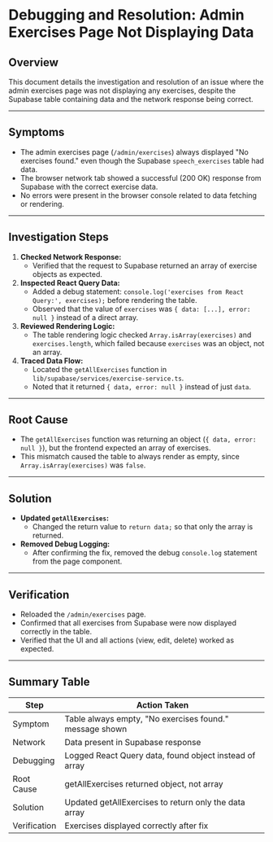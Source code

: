 # Debugging and Resolution: Admin Exercises Page Not Displaying Data

## Overview
This document details the investigation and resolution of an issue where the admin exercises page was not displaying any exercises, despite the Supabase table containing data and the network response being correct.

---

## Symptoms
- The admin exercises page (`/admin/exercises`) always displayed "No exercises found." even though the Supabase `speech_exercises` table had data.
- The browser network tab showed a successful (200 OK) response from Supabase with the correct exercise data.
- No errors were present in the browser console related to data fetching or rendering.

---

## Investigation Steps
1. **Checked Network Response:**
   - Verified that the request to Supabase returned an array of exercise objects as expected.
2. **Inspected React Query Data:**
   - Added a debug statement: `console.log('exercises from React Query:', exercises);` before rendering the table.
   - Observed that the value of `exercises` was `{ data: [...], error: null }` instead of a direct array.
3. **Reviewed Rendering Logic:**
   - The table rendering logic checked `Array.isArray(exercises)` and `exercises.length`, which failed because `exercises` was an object, not an array.
4. **Traced Data Flow:**
   - Located the `getAllExercises` function in `lib/supabase/services/exercise-service.ts`.
   - Noted that it returned `{ data, error: null }` instead of just `data`.

---

## Root Cause
- The `getAllExercises` function was returning an object (`{ data, error: null }`), but the frontend expected an array of exercises.
- This mismatch caused the table to always render as empty, since `Array.isArray(exercises)` was `false`.

---

## Solution
- **Updated `getAllExercises`:**
  - Changed the return value to `return data;` so that only the array is returned.
- **Removed Debug Logging:**
  - After confirming the fix, removed the debug `console.log` statement from the page component.

---

## Verification
- Reloaded the `/admin/exercises` page.
- Confirmed that all exercises from Supabase were now displayed correctly in the table.
- Verified that the UI and all actions (view, edit, delete) worked as expected.

---

## Summary Table
| Step                | Action Taken                                                      |
|---------------------|-------------------------------------------------------------------|
| Symptom             | Table always empty, "No exercises found." message shown           |
| Network             | Data present in Supabase response                                 |
| Debugging           | Logged React Query data, found object instead of array            |
| Root Cause          | getAllExercises returned object, not array                        |
| Solution            | Updated getAllExercises to return only the data array             |
| Verification        | Exercises displayed correctly after fix                           | 